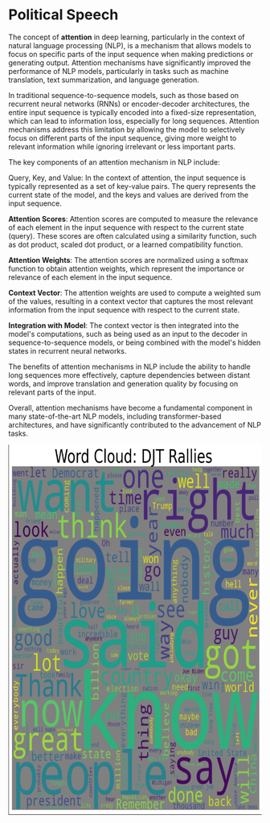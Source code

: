 # Political Speech
The concept of **attention** in deep learning, particularly in the context of natural language processing (NLP), is a mechanism that allows models to focus on specific parts of the input sequence when making predictions or generating output. Attention mechanisms have significantly improved the performance of NLP models, particularly in tasks such as machine translation, text summarization, and language generation.

In traditional sequence-to-sequence models, such as those based on recurrent neural networks (RNNs) or encoder-decoder architectures, the entire input sequence is typically encoded into a fixed-size representation, which can lead to information loss, especially for long sequences. Attention mechanisms address this limitation by allowing the model to selectively focus on different parts of the input sequence, giving more weight to relevant information while ignoring irrelevant or less important parts.

The key components of an attention mechanism in NLP include:

Query, Key, and Value: In the context of attention, the input sequence is typically represented as a set of key-value pairs. The query represents the current state of the model, and the keys and values are derived from the input sequence.

**Attention Scores**: Attention scores are computed to measure the relevance of each element in the input sequence with respect to the current state (query). These scores are often calculated using a similarity function, such as dot product, scaled dot product, or a learned compatibility function.


**Attention Weights**: The attention scores are normalized using a softmax function to obtain attention weights, which represent the importance or relevance of each element in the input sequence.

**Context Vector**: The attention weights are used to compute a weighted sum of the values, resulting in a context vector that captures the most relevant information from the input sequence with respect to the current state.

**Integration with Model**: The context vector is then integrated into the model's computations, such as being used as an input to the decoder in sequence-to-sequence models, or being combined with the model's hidden states in recurrent neural networks.

The benefits of attention mechanisms in NLP include the ability to handle long sequences more effectively, capture dependencies between distant words, and improve translation and generation quality by focusing on relevant parts of the input.

Overall, attention mechanisms have become a fundamental component in many state-of-the-art NLP models, including transformer-based architectures, and have significantly contributed to the advancement of NLP tasks.

<img src="./pictures/WordCloudDJT.png" alt="Desc" title="Desc Inter" width="701" height="737"/><br><br>
